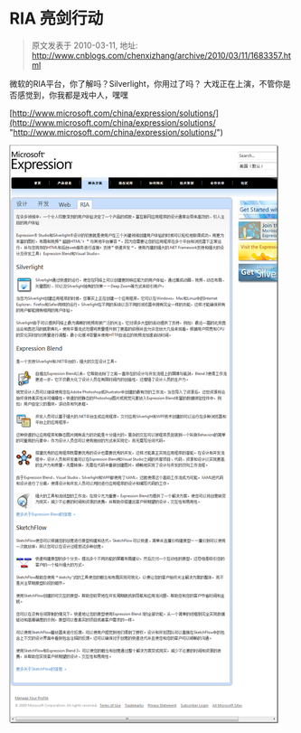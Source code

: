 # RIA 亮剑行动 
> 原文发表于 2010-03-11, 地址: http://www.cnblogs.com/chenxizhang/archive/2010/03/11/1683357.html 


微软的RIA平台，你了解吗？Silverlight，你用过了吗？ 大戏正在上演，不管你是否感觉到，你我都是戏中人，嘿嘿

 [http://www.microsoft.com/china/expression/solutions/](http://www.microsoft.com/china/expression/solutions/ "http://www.microsoft.com/china/expression/solutions/")

[![image](./images/1683357-image_thumb.png "image")](http://images.cnblogs.com/cnblogs_com/chenxizhang/WindowsLiveWriter/RIA_B2CC/image_2.png)